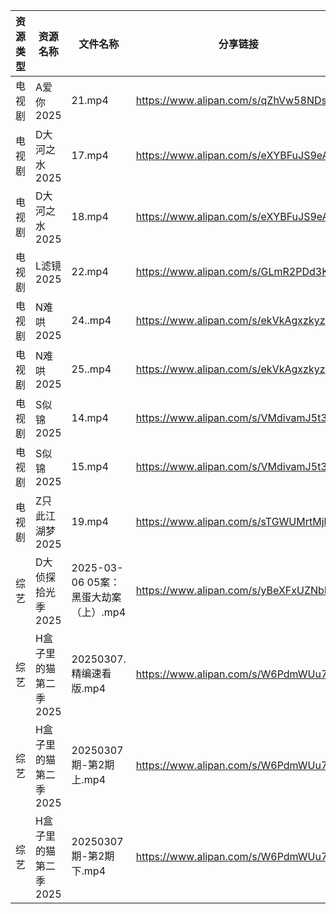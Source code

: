 | 资源类型 | 资源名称          | 文件名称                        | 分享链接                                 | 更新时间                |
| ---- | ------------- | --------------------------- | ------------------------------------ | ------------------- |
| 电视剧  | A爱你2025       | 21.mp4                      | https://www.alipan.com/s/qZhVw58NDso | 2025-03-07 21:05:08 |
| 电视剧  | D大河之水2025     | 17.mp4                      | https://www.alipan.com/s/eXYBFuJS9eA | 2025-03-07 21:05:33 |
| 电视剧  | D大河之水2025     | 18.mp4                      | https://www.alipan.com/s/eXYBFuJS9eA | 2025-03-07 21:05:33 |
| 电视剧  | L滤镜2025       | 22.mp4                      | https://www.alipan.com/s/GLmR2PDd3Kv | 2025-03-07 20:06:17 |
| 电视剧  | N难哄2025       | 24..mp4                     | https://www.alipan.com/s/ekVkAgxzkyz | 2025-03-07 13:06:39 |
| 电视剧  | N难哄2025       | 25..mp4                     | https://www.alipan.com/s/ekVkAgxzkyz | 2025-03-07 13:06:39 |
| 电视剧  | S似锦2025       | 14.mp4                      | https://www.alipan.com/s/VMdivamJ5t3 | 2025-03-07 00:06:53 |
| 电视剧  | S似锦2025       | 15.mp4                      | https://www.alipan.com/s/VMdivamJ5t3 | 2025-03-07 00:06:53 |
| 电视剧  | Z只此江湖梦2025    | 19.mp4                      | https://www.alipan.com/s/sTGWUMrtMjb | 2025-03-07 20:07:48 |
| 综艺   | D大侦探拾光季2025   | 2025-03-06 05案：黑蛋大劫案（上）.mp4 | https://www.alipan.com/s/yBeXFxUZNbB | 2025-03-07 00:08:15 |
| 综艺   | H盒子里的猫第二季2025 | 20250307.精编速看版.mp4          | https://www.alipan.com/s/W6PdmWUu7Wr | 2025-03-07 16:08:16 |
| 综艺   | H盒子里的猫第二季2025 | 20250307期-第2期上.mp4          | https://www.alipan.com/s/W6PdmWUu7Wr | 2025-03-07 16:08:16 |
| 综艺   | H盒子里的猫第二季2025 | 20250307期-第2期下.mp4          | https://www.alipan.com/s/W6PdmWUu7Wr | 2025-03-07 16:08:16 |
